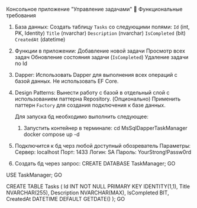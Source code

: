 Консольное приложение "Управление задачами"
📌 Функциональные требования
1. База данных:
   Создать таблицу `Tasks` со следующими полями:
 `Id` (int, PK, Identity)
 `Title` (nvarchar)
 `Description` (nvarchar)
 `IsCompleted` (bit)
 `CreatedAt` (datetime)
2. Функции в приложении:
    Добавление новой задачи
    Просмотр всех задач
    Обновление состояния задачи (`IsCompleted`)
    Удаление задачи по Id
3. Dapper:
Использовать Dapper для выполнения всех операций с базой данных.
Не использовать EF Core.


4. Design Patterns:
    Вынести работу с базой в отдельный слой с использованием паттерна Repository.
    (Опционально) Применить паттерн `Factory` для создания подключения к базе данных.

   Для запуска бд необходимо выполнить следующее:
   1. Запустить контейнер в терминале:
  cd MsSqlDapperTaskManager
  docker compose up -d
  2. Подключится к бд черз любой доступный обозреватель
  Параметры:
  Сервер: localhost
  Порт: 1433
  Логин: SA
  Пароль: YourStrong!Passw0rd
  3. Создать бд через запрос:
CREATE DATABASE TaskManager;
GO

USE TaskManager;
GO

CREATE TABLE Tasks (
    Id INT NOT NULL PRIMARY KEY IDENTITY(1,1),
    Title NVARCHAR(255),
    Description NVARCHAR(MAX),
    IsCompleted BIT,
    CreatedAt DATETIME DEFAULT GETDATE()
);
GO

